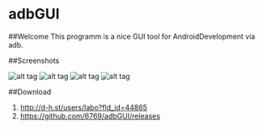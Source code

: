 # adbGUI


##Welcome
This programm is a nice GUI tool for AndroidDevelopment via adb.

##Screenshots

![alt tag](http://i.imgur.com/xGfUxDb.png)
![alt tag](http://i.imgur.com/xW8Fmzo.png)
![alt tag](http://i.imgur.com/RV2qJ7F.png)
![alt tag](http://i.imgur.com/xlVvpkH.png)


##Download

1. http://d-h.st/users/labo?fld_id=44865  
2. https://github.com/6769/adbGUI/releases
